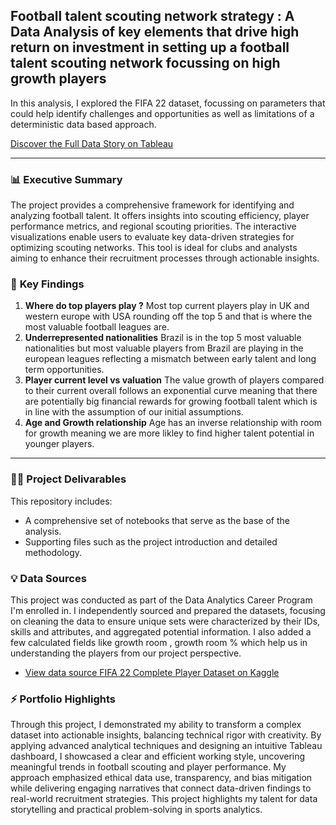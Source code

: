 ## Football talent scouting network strategy : A Data Analysis of key elements that drive high return on investment in setting up a football talent scouting network focussing on high growth players
In this analysis, I explored the FIFA 22 dataset, focussing on parameters that could help identify challenges and opportunities as well as limitations of a deterministic data based approach.

[Discover the Full Data Story on Tableau](https://public.tableau.com/app/profile/ash.bhat/viz/Football_Scouting_Network_Setupstrategy/Story1?publish=yes "See the Full Data Story on Tableau")

***

### 📊 **Executive Summary**
The project provides a comprehensive framework for identifying and analyzing football talent. It offers insights into scouting efficiency, player performance metrics, and regional scouting priorities. 
The interactive visualizations enable users to evaluate key data-driven strategies for optimizing scouting networks. This tool is ideal for clubs and analysts aiming to enhance their recruitment processes through actionable insights.



### 🎯 **Key Findings**
1. **Where do top players play ?** Most top current players play in UK and western europe with USA rounding off the top 5 and that is where the most valuable football leagues are.
2. **Underrepresented nationalities** Brazil is in the top 5 most valuable nationalities but most valuable players from Brazil are playing in the european leagues reflecting a mismatch between early talent and long term opportunities.
3. **Player current level vs valuation** The value growth of players compared to their current overall follows an exponential curve meaning that there are potentially big financial rewards for growing football talent which is in line with the assumption of our initial assumptions.
4. **Age and Growth relationship** Age has an inverse relationship with room for growth meaning we are more likley to find higher talent potential in younger players.

***

### 👩‍💻 **Project Delivarables**
This repository includes:
* A comprehensive set of notebooks that serve as the base of the analysis.
* Supporting files such as the project introduction and detailed methodology.

### 💡 **Data Sources**
This project was conducted as part of the Data Analytics Career Program I'm enrolled in. I independently sourced and prepared the datasets, focusing on cleaning the data to ensure unique sets were characterized by their IDs, skills and attributes, and aggregated potential information. I also added a few calculated fields like growth room , growth room % which help us in understanding the players from our project perspective.
* [View data source FIFA 22 Complete Player Dataset on Kaggle ](https://www.kaggle.com/datasets/cashncarry/fifa-22-complete-player-dataset)

### ⚡️ **Portfolio Highlights**
Through this project, I demonstrated my ability to transform a complex dataset into actionable insights, balancing technical rigor with creativity. By applying advanced analytical techniques and designing an intuitive Tableau dashboard, I showcased a clear and efficient working style, uncovering meaningful trends in football scouting and player performance. My approach emphasized ethical data use, transparency, and bias mitigation while delivering engaging narratives that connect data-driven findings to real-world recruitment strategies. This project highlights my talent for data storytelling and practical problem-solving in sports analytics.
